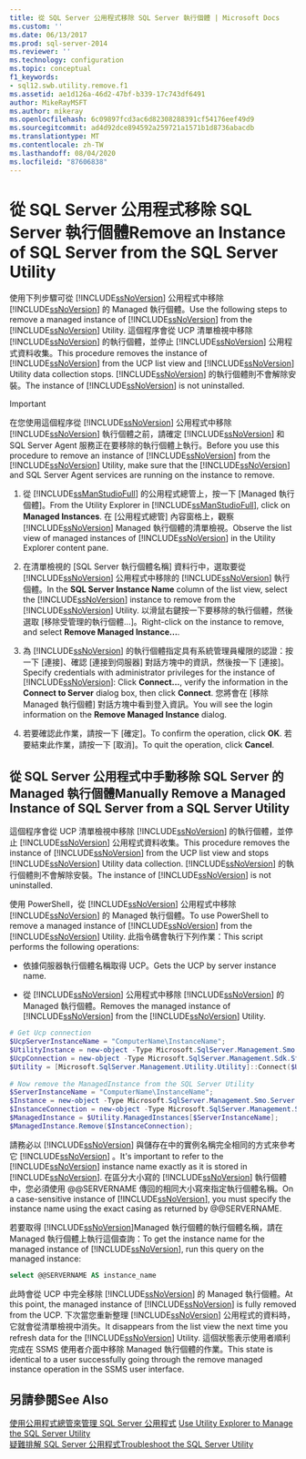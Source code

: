 ```yaml
---
title: 從 SQL Server 公用程式移除 SQL Server 執行個體 | Microsoft Docs
ms.custom: ''
ms.date: 06/13/2017
ms.prod: sql-server-2014
ms.reviewer: ''
ms.technology: configuration
ms.topic: conceptual
f1_keywords:
- sql12.swb.utility.remove.f1
ms.assetid: ae1d126a-46d2-47bf-b339-17c743df6491
author: MikeRayMSFT
ms.author: mikeray
ms.openlocfilehash: 6c09897fcd3ac6d82308288391cf54176eef49d9
ms.sourcegitcommit: ad4d92dce894592a259721a1571b1d8736abacdb
ms.translationtype: MT
ms.contentlocale: zh-TW
ms.lasthandoff: 08/04/2020
ms.locfileid: "87606838"
---
```

# <a name="remove-an-instance-of-sql-server-from-the-sql-server-utility"></a><span data-ttu-id="a4e0e-102">從 SQL Server 公用程式移除 SQL Server 執行個體</span><span class="sxs-lookup"><span data-stu-id="a4e0e-102">Remove an Instance of SQL Server from the SQL Server Utility</span></span>
  <span data-ttu-id="a4e0e-103">使用下列步驟可從 [!INCLUDE[ssNoVersion](../../includes/ssnoversion-md.md)] 公用程式中移除 [!INCLUDE[ssNoVersion](../../includes/ssnoversion-md.md)] 的 Managed 執行個體。</span><span class="sxs-lookup"><span data-stu-id="a4e0e-103">Use the following steps to remove a managed instance of [!INCLUDE[ssNoVersion](../../includes/ssnoversion-md.md)] from the [!INCLUDE[ssNoVersion](../../includes/ssnoversion-md.md)] Utility.</span></span> <span data-ttu-id="a4e0e-104">這個程序會從 UCP 清單檢視中移除 [!INCLUDE[ssNoVersion](../../includes/ssnoversion-md.md)] 的執行個體，並停止 [!INCLUDE[ssNoVersion](../../includes/ssnoversion-md.md)] 公用程式資料收集。</span><span class="sxs-lookup"><span data-stu-id="a4e0e-104">This procedure removes the instance of [!INCLUDE[ssNoVersion](../../includes/ssnoversion-md.md)] from the UCP list view and [!INCLUDE[ssNoVersion](../../includes/ssnoversion-md.md)] Utility data collection stops.</span></span> <span data-ttu-id="a4e0e-105">[!INCLUDE[ssNoVersion](../../includes/ssnoversion-md.md)] 的執行個體則不會解除安裝。</span><span class="sxs-lookup"><span data-stu-id="a4e0e-105">The instance of [!INCLUDE[ssNoVersion](../../includes/ssnoversion-md.md)] is not uninstalled.</span></span>  
  
> [!IMPORTANT]  
>  <span data-ttu-id="a4e0e-106">在您使用這個程序從 [!INCLUDE[ssNoVersion](../../includes/ssnoversion-md.md)] 公用程式中移除 [!INCLUDE[ssNoVersion](../../includes/ssnoversion-md.md)] 執行個體之前，請確定 [!INCLUDE[ssNoVersion](../../includes/ssnoversion-md.md)] 和 SQL Server Agent 服務正在要移除的執行個體上執行。</span><span class="sxs-lookup"><span data-stu-id="a4e0e-106">Before you use this procedure to remove an instance of [!INCLUDE[ssNoVersion](../../includes/ssnoversion-md.md)] from the [!INCLUDE[ssNoVersion](../../includes/ssnoversion-md.md)] Utility, make sure that the [!INCLUDE[ssNoVersion](../../includes/ssnoversion-md.md)] and SQL Server Agent services are running on the instance to remove.</span></span>  
  
1.  <span data-ttu-id="a4e0e-107">從 [!INCLUDE[ssManStudioFull](../../includes/ssmanstudiofull-md.md)] 的公用程式總管上，按一下 [Managed 執行個體]。</span><span class="sxs-lookup"><span data-stu-id="a4e0e-107">From the Utility Explorer in [!INCLUDE[ssManStudioFull](../../includes/ssmanstudiofull-md.md)], click on **Managed Instances**.</span></span> <span data-ttu-id="a4e0e-108">在 [公用程式總管] 內容窗格上，觀察 [!INCLUDE[ssNoVersion](../../includes/ssnoversion-md.md)] Managed 執行個體的清單檢視。</span><span class="sxs-lookup"><span data-stu-id="a4e0e-108">Observe the list view of managed instances of [!INCLUDE[ssNoVersion](../../includes/ssnoversion-md.md)] in the Utility Explorer content pane.</span></span>  
  
2.  <span data-ttu-id="a4e0e-109">在清單檢視的 [SQL Server 執行個體名稱] 資料行中，選取要從 [!INCLUDE[ssNoVersion](../../includes/ssnoversion-md.md)] 公用程式中移除的 [!INCLUDE[ssNoVersion](../../includes/ssnoversion-md.md)] 執行個體。</span><span class="sxs-lookup"><span data-stu-id="a4e0e-109">In the **SQL Server Instance Name** column of the list view, select the [!INCLUDE[ssNoVersion](../../includes/ssnoversion-md.md)] instance to remove from the [!INCLUDE[ssNoVersion](../../includes/ssnoversion-md.md)] Utility.</span></span> <span data-ttu-id="a4e0e-110">以滑鼠右鍵按一下要移除的執行個體，然後選取 [移除受管理的執行個體...]。</span><span class="sxs-lookup"><span data-stu-id="a4e0e-110">Right-click on the instance to remove, and select **Remove Managed Instance...**.</span></span>  
  
3.  <span data-ttu-id="a4e0e-111">為 [!INCLUDE[ssNoVersion](../../includes/ssnoversion-md.md)] 的執行個體指定具有系統管理員權限的認證：按一下 [連接]、確認 [連接到伺服器] 對話方塊中的資訊，然後按一下 [連接]。</span><span class="sxs-lookup"><span data-stu-id="a4e0e-111">Specify credentials with administrator privileges for the instance of [!INCLUDE[ssNoVersion](../../includes/ssnoversion-md.md)]: Click **Connect...**, verify the information in the **Connect to Server** dialog box, then click **Connect**.</span></span> <span data-ttu-id="a4e0e-112">您將會在 [移除 Managed 執行個體] 對話方塊中看到登入資訊。</span><span class="sxs-lookup"><span data-stu-id="a4e0e-112">You will see the login information on the **Remove Managed Instance** dialog.</span></span>  
  
4.  <span data-ttu-id="a4e0e-113">若要確認此作業，請按一下 [確定]。</span><span class="sxs-lookup"><span data-stu-id="a4e0e-113">To confirm the operation, click **OK**.</span></span> <span data-ttu-id="a4e0e-114">若要結束此作業，請按一下 [取消]。</span><span class="sxs-lookup"><span data-stu-id="a4e0e-114">To quit the operation, click **Cancel**.</span></span>  
  
## <a name="manually-remove-a-managed-instance-of-sql-server-from-a-sql-server-utility"></a><span data-ttu-id="a4e0e-115">從 SQL Server 公用程式中手動移除 SQL Server 的 Managed 執行個體</span><span class="sxs-lookup"><span data-stu-id="a4e0e-115">Manually Remove a Managed Instance of SQL Server from a SQL Server Utility</span></span>  
 <span data-ttu-id="a4e0e-116">這個程序會從 UCP 清單檢視中移除 [!INCLUDE[ssNoVersion](../../includes/ssnoversion-md.md)] 的執行個體，並停止 [!INCLUDE[ssNoVersion](../../includes/ssnoversion-md.md)] 公用程式資料收集。</span><span class="sxs-lookup"><span data-stu-id="a4e0e-116">This procedure removes the instance of [!INCLUDE[ssNoVersion](../../includes/ssnoversion-md.md)] from the UCP list view and stops [!INCLUDE[ssNoVersion](../../includes/ssnoversion-md.md)] Utility data collection.</span></span> <span data-ttu-id="a4e0e-117">[!INCLUDE[ssNoVersion](../../includes/ssnoversion-md.md)] 的執行個體則不會解除安裝。</span><span class="sxs-lookup"><span data-stu-id="a4e0e-117">The instance of [!INCLUDE[ssNoVersion](../../includes/ssnoversion-md.md)] is not uninstalled.</span></span>  
  
 <span data-ttu-id="a4e0e-118">使用 PowerShell，從 [!INCLUDE[ssNoVersion](../../includes/ssnoversion-md.md)] 公用程式中移除 [!INCLUDE[ssNoVersion](../../includes/ssnoversion-md.md)] 的 Managed 執行個體。</span><span class="sxs-lookup"><span data-stu-id="a4e0e-118">To use PowerShell to remove a managed instance of [!INCLUDE[ssNoVersion](../../includes/ssnoversion-md.md)] from the [!INCLUDE[ssNoVersion](../../includes/ssnoversion-md.md)] Utility.</span></span> <span data-ttu-id="a4e0e-119">此指令碼會執行下列作業：</span><span class="sxs-lookup"><span data-stu-id="a4e0e-119">This script performs the following operations:</span></span>  
  
-   <span data-ttu-id="a4e0e-120">依據伺服器執行個體名稱取得 UCP。</span><span class="sxs-lookup"><span data-stu-id="a4e0e-120">Gets the UCP by server instance name.</span></span>  
  
-   <span data-ttu-id="a4e0e-121">從 [!INCLUDE[ssNoVersion](../../includes/ssnoversion-md.md)] 公用程式中移除 [!INCLUDE[ssNoVersion](../../includes/ssnoversion-md.md)] 的 Managed 執行個體。</span><span class="sxs-lookup"><span data-stu-id="a4e0e-121">Removes the managed instance of [!INCLUDE[ssNoVersion](../../includes/ssnoversion-md.md)] from the [!INCLUDE[ssNoVersion](../../includes/ssnoversion-md.md)] Utility.</span></span>  
  
```powershell
# Get Ucp connection  
$UcpServerInstanceName = "ComputerName\InstanceName";  
$UtilityInstance = new-object -Type Microsoft.SqlServer.Management.Smo.Server $UcpServerInstanceName;  
$UcpConnection = new-object -Type Microsoft.SqlServer.Management.Sdk.Sfc.SqlStoreConnection $UtilityInstance.ConnectionContext.SqlConnectionObject;  
$Utility = [Microsoft.SqlServer.Management.Utility.Utility]::Connect($UcpConnection);  
  
# Now remove the ManagedInstance from the SQL Server Utility  
$ServerInstanceName = "ComputerName\InstanceName";  
$Instance = new-object -Type Microsoft.SqlServer.Management.Smo.Server $ServerInstanceName;  
$InstanceConnection = new-object -Type Microsoft.SqlServer.Management.Sdk.Sfc.SqlStoreConnection $Instance.ConnectionContext.SqlConnectionObject;  
$ManagedInstance = $Utility.ManagedInstances[$ServerInstanceName];  
$ManagedInstance.Remove($InstanceConnection);  
```  
  
<span data-ttu-id="a4e0e-122">請務必以 [!INCLUDE[ssNoVersion](../../includes/ssnoversion-md.md)] 與儲存在中的實例名稱完全相同的方式來參考它 [!INCLUDE[ssNoVersion](../../includes/ssnoversion-md.md)] 。</span><span class="sxs-lookup"><span data-stu-id="a4e0e-122">It's important to refer to the [!INCLUDE[ssNoVersion](../../includes/ssnoversion-md.md)] instance name exactly as it is stored in [!INCLUDE[ssNoVersion](../../includes/ssnoversion-md.md)].</span></span> <span data-ttu-id="a4e0e-123">在區分大小寫的 [!INCLUDE[ssNoVersion](../../includes/ssnoversion-md.md)] 執行個體中，您必須使用 @@SERVERNAME 傳回的相同大小寫來指定執行個體名稱。</span><span class="sxs-lookup"><span data-stu-id="a4e0e-123">On a case-sensitive instance of [!INCLUDE[ssNoVersion](../../includes/ssnoversion-md.md)], you must specify the instance name using the exact casing as returned by @@SERVERNAME.</span></span> 

<span data-ttu-id="a4e0e-124">若要取得 [!INCLUDE[ssNoVersion](../../includes/ssnoversion-md.md)]Managed 執行個體的執行個體名稱，請在 Managed 執行個體上執行這個查詢：</span><span class="sxs-lookup"><span data-stu-id="a4e0e-124">To get the instance name for the managed instance of [!INCLUDE[ssNoVersion](../../includes/ssnoversion-md.md)], run this query on the managed instance:</span></span>  
  
```sql
select @@SERVERNAME AS instance_name  
```  
  
 <span data-ttu-id="a4e0e-125">此時會從 UCP 中完全移除 [!INCLUDE[ssNoVersion](../../includes/ssnoversion-md.md)] 的 Managed 執行個體。</span><span class="sxs-lookup"><span data-stu-id="a4e0e-125">At this point, the managed instance of [!INCLUDE[ssNoVersion](../../includes/ssnoversion-md.md)] is fully removed from the UCP.</span></span> <span data-ttu-id="a4e0e-126">下次當您重新整理 [!INCLUDE[ssNoVersion](../../includes/ssnoversion-md.md)] 公用程式的資料時，它就會從清單檢視中消失。</span><span class="sxs-lookup"><span data-stu-id="a4e0e-126">It disappears from the list view the next time you refresh data for the [!INCLUDE[ssNoVersion](../../includes/ssnoversion-md.md)] Utility.</span></span> <span data-ttu-id="a4e0e-127">這個狀態表示使用者順利完成在 SSMS 使用者介面中移除 Managed 執行個體的作業。</span><span class="sxs-lookup"><span data-stu-id="a4e0e-127">This state is identical to a user successfully going through the remove managed instance operation in the SSMS user interface.</span></span>  
  
## <a name="see-also"></a><span data-ttu-id="a4e0e-128">另請參閱</span><span class="sxs-lookup"><span data-stu-id="a4e0e-128">See Also</span></span>  
 <span data-ttu-id="a4e0e-129">[使用公用程式總管來管理 SQL Server 公用程式](use-utility-explorer-to-manage-the-sql-server-utility.md) </span><span class="sxs-lookup"><span data-stu-id="a4e0e-129">[Use Utility Explorer to Manage the SQL Server Utility](use-utility-explorer-to-manage-the-sql-server-utility.md) </span></span>  
 [<span data-ttu-id="a4e0e-130">疑難排解 SQL Server 公用程式</span><span class="sxs-lookup"><span data-stu-id="a4e0e-130">Troubleshoot the SQL Server Utility</span></span>](../../database-engine/troubleshoot-the-sql-server-utility.md)  
